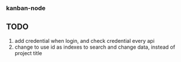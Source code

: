 ### kanban-node

## TODO
1. add credential when login, and check credential every api
2. change to use id as indexes to search and change data, instead of project title